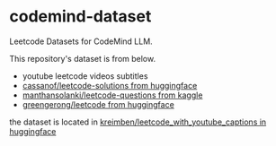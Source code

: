 # codemind-dataset
Leetcode Datasets for CodeMind LLM.

This repository's dataset is from below.
* youtube leetcode videos subtitles
* [cassanof/leetcode-solutions from huggingface](https://huggingface.co/datasets/cassanof/leetcode-solutions)
* [manthansolanki/leetcode-questions from kaggle](https://www.kaggle.com/datasets/manthansolanki/leetcode-questions)
* [greengerong/leetcode from huggingface](https://huggingface.co/datasets/greengerong/leetcode)

the dataset is located in [kreimben/leetcode_with_youtube_captions in huggingface](https://huggingface.co/datasets/kreimben/leetcode_with_youtube_captions)
